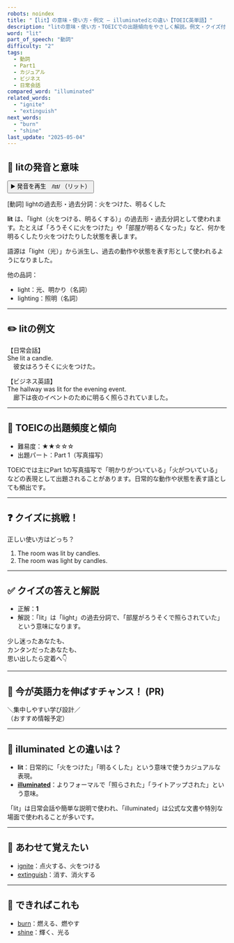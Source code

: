 ```yaml
---
robots: noindex
title: "【lit】の意味・使い方・例文 ― illuminatedとの違い【TOEIC英単語】"
description: "litの意味・使い方・TOEICでの出題傾向をやさしく解説。例文・クイズ付きでilluminatedとの違いもわかりやすく学べます。"
word: "lit"
part_of_speech: "動詞"
difficulty: "2"
tags:
  - 動詞
  - Part1
  - カジュアル
  - ビジネス
  - 日常会話
compared_word: "illuminated"
related_words:
  - "ignite"
  - "extinguish"
next_words:
  - "burn"
  - "shine"
last_update: "2025-05-04"
---
```


## 🔰 litの発音と意味

<button class="play-audio" onclick="playTTS('lit')">
  <span class="play-audio-main">
    ▶️ 発音を再生　/lɪt/
  </span>
  <span class="play-audio-sub">
    （リット）
  </span>
</button>

[動詞] lightの過去形・過去分詞：火をつけた、明るくした

**lit** は、「light（火をつける、明るくする）」の過去形・過去分詞として使われます。たとえば「ろうそくに火をつけた」や「部屋が明るくなった」など、何かを明るくしたり火をつけたりした状態を表します。

語源は「light（光）」から派生し、過去の動作や状態を表す形として使われるようになりました。

他の品詞：  
- light：光、明かり（名詞）
- lighting：照明（名詞）

---

## ✏️ litの例文

【日常会話】  
She lit a candle.  
　彼女はろうそくに火をつけた。

【ビジネス英語】  
The hallway was lit for the evening event.  
　廊下は夜のイベントのために明るく照らされていました。

---

## 🎯 TOEICの出題頻度と傾向

- 難易度：★★☆☆☆
- 出題パート：Part 1（写真描写）

TOEICでは主にPart 1の写真描写で「明かりがついている」「火がついている」などの表現として出題されることがあります。日常的な動作や状態を表す語としても頻出です。

---

## ❓ クイズに挑戦！

正しい使い方はどっち？

1. The room was lit by candles.  
2. The room was light by candles.

---

## ✅ クイズの答えと解説

- 正解：**1**
- 解説：「lit」は「light」の過去分詞で、「部屋がろうそくで照らされていた」という意味になります。

少し迷ったあなたも、  
カンタンだったあなたも、  
思い出したら定着へ👇️

---

## 🚀 今が英語力を伸ばすチャンス！ (PR)

<div class="info-center">
＼集中しやすい学び設計／<br>  
（おすすめ情報予定）
</div>

---

## 🤔  illuminated との違いは？

- **lit**：日常的に「火をつけた」「明るくした」という意味で使うカジュアルな表現。
- **[illuminated](/word/illuminated)**：よりフォーマルで「照らされた」「ライトアップされた」という意味。

「lit」は日常会話や簡単な説明で使われ、「illuminated」は公式な文書や特別な場面で使われることが多いです。

---

## 🧩 あわせて覚えたい

- [ignite](/word/ignite)：点火する、火をつける
- [extinguish](/word/extinguish)：消す、消火する

---

## 📖 できればこれも

- [burn](/word/burn)：燃える、燃やす
- [shine](/word/shine)：輝く、光る

<!-- cvid: aid12_bid38 -->
